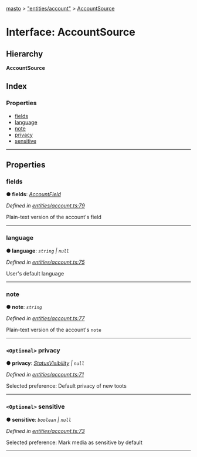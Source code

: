 [masto](../README.md) > ["entities/account"](../modules/_entities_account_.md) > [AccountSource](../interfaces/_entities_account_.accountsource.md)

# Interface: AccountSource

## Hierarchy

**AccountSource**

## Index

### Properties

* [fields](_entities_account_.accountsource.md#fields)
* [language](_entities_account_.accountsource.md#language)
* [note](_entities_account_.accountsource.md#note)
* [privacy](_entities_account_.accountsource.md#privacy)
* [sensitive](_entities_account_.accountsource.md#sensitive)

---

## Properties

<a id="fields"></a>

###  fields

**● fields**: *[AccountField](_entities_account_.accountfield.md)*

*Defined in [entities/account.ts:79](https://github.com/neet/masto.js/blob/368b200/src/entities/account.ts#L79)*

Plain-text version of the account's field

___
<a id="language"></a>

###  language

**● language**: *`string` \| `null`*

*Defined in [entities/account.ts:75](https://github.com/neet/masto.js/blob/368b200/src/entities/account.ts#L75)*

User's default language

___
<a id="note"></a>

###  note

**● note**: *`string`*

*Defined in [entities/account.ts:77](https://github.com/neet/masto.js/blob/368b200/src/entities/account.ts#L77)*

Plain-text version of the account's `note`

___
<a id="privacy"></a>

### `<Optional>` privacy

**● privacy**: *[StatusVisibility](../modules/_entities_status_.md#statusvisibility) \| `null`*

*Defined in [entities/account.ts:71](https://github.com/neet/masto.js/blob/368b200/src/entities/account.ts#L71)*

Selected preference: Default privacy of new toots

___
<a id="sensitive"></a>

### `<Optional>` sensitive

**● sensitive**: *`boolean` \| `null`*

*Defined in [entities/account.ts:73](https://github.com/neet/masto.js/blob/368b200/src/entities/account.ts#L73)*

Selected preference: Mark media as sensitive by default

___

